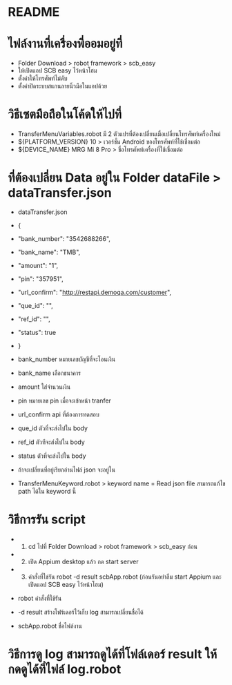 # README #

#  ไฟล์งานที่เครื่องพี่ออมอยู่ที่ 
*    Folder Download > robot framework > scb_easy 
*    ให้เปิดแอป SCB easy ไว้หน้าโฮม
*    ตั้งค่าให้โทรศัพท์ไม่ดับ
*    ตั้งค่าปิดระบบสแกนลายนิ้วมือในแอปด้วย

# วิธีเซตมือถือในโค้ดให้ไปที่
*    TransferMenuVariables.robot มี 2 ตัวแปรที่ต้องเปลี่ยนเมื่อเปลี่ยนโทรศัพท์เครื่องใหม่
*    ${PLATFORM_VERSION}   10    > เวอร์ชั่น Android ของโทรศัพท์ที่ใช้เชื่อมต่อ
*    ${DEVICE_NAME}    MRG Mi 8 Pro    > ชื่อโทรศัพท์เครื่องที่ใช้เชื่อมต่อ

# ที่ต้องเปลี่ยน Data อยู่ใน Folder dataFile > dataTransfer.json
* dataTransfer.json
* {
*  "bank_number": "3542688266",
*  "bank_name": "TMB",
*  "amount": "1",
*  "pin": "357951",
*  "url_confirm": "http://restapi.demoqa.com/customer",
*  "que_id": "",
*  "ref_id": "",
*  "status": true
* }
*    bank_number หมายเลขบัญชีที่จะโอนเงิน
*    bank_name เลือกธนาคาร
*    amount ใส่จำนวนเงิน
*    pin หมายเลข pin เมื่อจะเข้าหน้า tranfer
*    url_confirm api ที่ต้องการทดสอบ
*    que_id  ตัวที่จะส่งไปใน body
*    ref_id  ตัวทีจะส่งไปใน body
*    status  ตัวที่จะส่งไปใน body

* ถ้าจะเปลี่ยนที่อยู่เรียกอ่านไฟล์ json จะอยู่ใน
*    TransferMenuKeyword.robot > keyword name = Read json file  สามารถแก้ไข path ได้ใน keyword นี้

# วิธีการรัน script 
* 1. cd ไปที่ Folder Download > robot framework > scb_easy ก่อน
* 2. เปิด Appium desktop แล้ว กด start server
* 3. คำสั่งที่ใช่รัน robot -d result scbApp.robot (ก่อนรันอย่าลืม start Appium และเปิดแอป SCB easy ไว้หน้าโฮม)

*  robot คำสั่งที่ใช้รัน
*  -d result  สร้างโฟร์เดอร์ไว้เก็บ log สามารถเปลี่ยนชื่อได้
*  scbApp.robot  ชื่อไฟล์งาน

# วิธีการดู log สามารถดูได้ที่โฟล์เดอร์ result ให้กดดูได้ที่ไฟล์ log.robot
